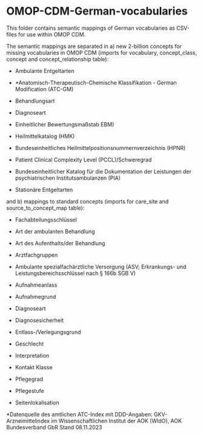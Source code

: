 # OMOP-CDM-German-vocabularies
This folder contains semantic mappings of German vocabularies as CSV-files for use within OMOP CDM. 

The semantic mappings are separated in a) new 2-billion concepts for missing vocabularies in OMOP CDM (imports for vocabulary, concept_class, concept and concept_relationship table):

- Ambulante Entgeltarten

- *Anatomisch-Therapeutisch-Chemische Klassifikation - German Modification (ATC-GM)

- Behandlungsart

- Diagnoseart

- Einheitlicher Bewertungsmaßstab EBM)

- Heilmittelkatalog (HMK)

- Bundeseinheitliches Heilmittelpositionsnummernverzeichnis (HPNR)

- Patient Clinical Complexity Level (PCCL)/Schweregrad

- Bundeseinheitlicher Katalog für die Dokumentation der Leistungen der psychiatrischen Institutsambulanzen (PIA)

- Stationäre Entgeltarten

and b) mappings to standard concepts (imports for care_site and source_to_concept_map table):

- Fachabteilungsschlüssel

- Art der ambulanten Behandlung

- Art des Aufenthalts/der Behandlung

- Arztfachgruppen

- Ambulante spezialfachärztliche Versorgung (ASV; Erkrankungs- und Leistungsbereichsschlüssel nach § 166b SGB V)

- Aufnahmeanlass

- Aufnahmegrund

- Diagnoseart

- Diagnosesicherheit

- Entlass-/Verlegungsgrund

- Geschlecht

- Interpretation

- Kontakt Klasse

- Pflegegrad

- Pflegestufe

- Seitenlokalisation


*Datenquelle des amtlichen ATC-Index mit DDD-Angaben: GKV-Arzneimittelindex im Wissenschaftlichen Institut der AOK (WIdO), AOK Bundesverband GbR Stand 08.11.2023
